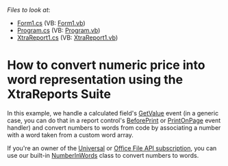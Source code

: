 <!-- default file list -->
*Files to look at*:

* [Form1.cs](./CS/WindowsFormsApplication1/Form1.cs) (VB: [Form1.vb](./VB/WindowsFormsApplication1/Form1.vb))
* [Program.cs](./CS/WindowsFormsApplication1/Program.cs) (VB: [Program.vb](./VB/WindowsFormsApplication1/Program.vb))
* [XtraReport1.cs](./CS/WindowsFormsApplication1/XtraReport1.cs) (VB: [XtraReport1.vb](./VB/WindowsFormsApplication1/XtraReport1.vb))
<!-- default file list end -->
# How to convert numeric price into word representation using the XtraReports Suite


In this example, we handle a calculated field's [GetValue](https://docs.devexpress.com/XtraReports/DevExpress.XtraReports.UI.CalculatedField.GetValue?v=20.2) event (in a generic case, you can do that in a report control's [BeforePrint](https://docs.devexpress.com/XtraReports/DevExpress.XtraReports.UI.XRControl.BeforePrint?v=20.2) or [PrintOnPage](https://docs.devexpress.com/XtraReports/DevExpress.XtraReports.UI.XRControl.PrintOnPage) event handler) and convert numbers to words from code by associating a number with a word taken from a custom word array.

If you're an owner of the [Universal](https://www.devexpress.com/subscriptions/universal.xml) or [Office File API subscription](https://www.devexpress.com/products/net/office-file-api/), you can use our built-in [NumberInWords](https://documentation.devexpress.com/#DocumentServer/clsDevExpressDocsTextNumberInWordstopic) class to convert numbers to words.
  


